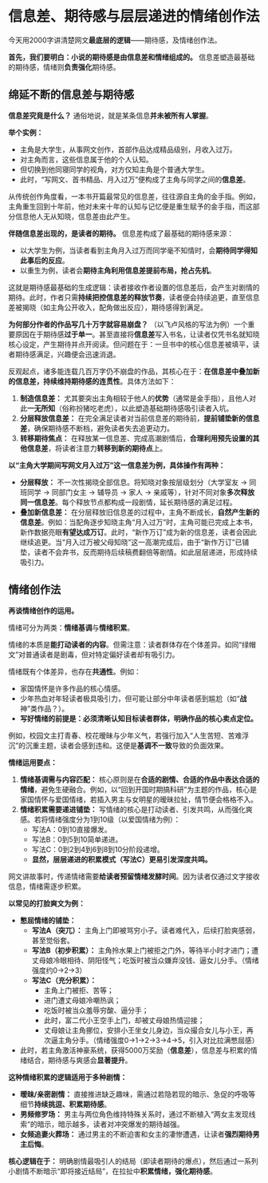 # 信息差、期待感与层层递进的情绪创作法

今天用2000字讲清楚网文**最底层的逻辑**——期待感，及情绪创作法。

**首先，我们要明白：小说的期待感是由信息差和情绪组成的。** 信息差塑造最基础的期待感，情绪则**负责强化**期待感。

## 绵延不断的信息差与期待感

**信息差究竟是什么？** 通俗地说，就是某条信息**并未被所有人掌握**。

**举个实例：**

- 主角是大学生，从事网文创作，首部作品达成精品级别，月收入过万。
- 对主角而言，这些信息属于他的个人认知。
- 但切换到他同寝同学的视角，对方仅知主角是个普通大学生。
- 此时，“写网文、首书精品、月入过万”便构成了主角与同学之间的**信息差**。

从传统创作角度看，一本书开篇最常见的信息差，往往源自主角的金手指。例如，主角重生回到十年前，他对未来十年的认知与记忆便是重生赋予的金手指，而这部分信息他人无从知晓，信息差由此产生。

**伴随信息差出现的，是读者的期待。** 信息差构成了最基础的期待感来源：

- 以大学生为例，当读者看到主角月入过万而同学毫不知情时，会**期待同学得知此事后的反应**。
- 以重生为例，读者会**期待主角利用信息差提前布局，抢占先机**。

这就是期待感最基础的生成逻辑：读者接收作者设置的信息差后，会产生对剧情的期待。此时，作者只需**持续把控信息差的释放节奏**，读者便会持续追更，直至信息差被揭晓（如主角公开收入，配角做出反应），期待感得到满足。

**为何部分作者的作品写几十万字就容易崩盘？** （以飞卢风格的写法为例）一个重要原因在于期待感**过于单一**。甚至直接将**信息差**写入书名，让读者仅凭书名就知晓核心设定，产生期待并点开阅读。但问题在于：一旦书中的核心信息差被填平，读者期待感满足，兴趣便会迅速消退。

反观起点，诸多能连载几百万字仍不崩盘的作品，其核心在于：**在信息差中叠加新的信息差，持续维持期待感的连贯性**。具体方法如下：

1. **制造信息差：** 尤其要突出主角相较于他人的**优势**（通常是金手指），且他人对此**一无所知**（俗称扮猪吃老虎），以此塑造基础期待感吸引读者入坑。
2. **分层释放信息差：** 在完全满足读者对当前信息差的期待前，**提前铺垫新的信息差**，确保期待感不断档，避免读者失去追更动力。
3. **转移期待焦点：** 在释放某一信息差、完成高潮剧情后，**合理利用预先设置的其他信息差**，将读者注意力**转移到新的期待点**上。

**以“主角大学期间写网文月入过万”这一信息差为例，具体操作有两种：**

- **分层释放：** 不一次性揭晓全部信息。将知晓对象按层级划分（大学室友 -> 同班同学 -> 同部门女主 -> 辅导员 -> 家人 -> 亲戚等），针对不同对象**多次释放同一信息差**。每个释放节点都构成一段剧情，延长期待感的满足过程。
- **叠加新信息差：** 在分层释放旧信息差的过程中，主角不断成长，**自然产生新的信息差**。例如：当配角逐步知晓主角“月入过万”时，主角可能已完成上本书，新作数据亮眼**有望达成万订**。此时，“新作万订”成为新的信息差，读者会因此继续追更。当“月入过万被父母知晓”这一高潮完成后，由于“新作万订”已铺垫，读者不会弃书，反而期待后续稿费翻倍等剧情。如此层层递进，形成持续吸引力。

## 情绪创作法

**再谈情绪创作的运用。**

情绪可分为两类：**情绪基调**与**情绪积累**。

情绪的本质是**能打动读者的内容**。但需注意：读者群体存在个体差异。如同“绿帽文”对普通读者是剧毒，但对特定偏好读者却有吸引力。

情绪既有个体差异，也存在**共通性**。例如：

- 家国情怀是许多作品的核心情感。
- 少年热血对年轻读者极具吸引力，但可能让部分中年读者感到尴尬（如“**战**神”类作品？）。
- **写好情绪的前提是：必须清晰认知目标读者群体，明确作品的核心卖点定位。**

例如，校园文主打青春、校花暧昧与少年义气，若强行加入“人生苦短、苦难浮沉”的沉重主题，读者会感到违和。这便是**基调不一致**导致的负面效果。

**情绪运用要点：**

1. **情绪基调需与内容匹配：** 核心原则是在**合适的剧情、合适的作品中表达合适的情绪**，避免生硬融合。例如，以“回到开国时期搞科研”为主题的作品，核心是家国情怀与爱国情绪，若插入男主与女明星的暧昧拉扯，情节便会格格不入。
2. **情绪积累需要递进铺垫：** 写情绪的核心是打动读者、引发共鸣，从而强化爽感。若将情绪强度分为1到10级（以爱国情绪为例）：
   - 写法A：0到10直接爆发。
   - 写法B：0到5到10简单递进。
   - 写法C：0到2到4到6到8到10分阶段递增。
   - **显然，层层递进的积累模式（写法C）更易引发深度共鸣。**

网文讲故事时，传递情绪需要**给读者预留情绪发酵时间**。因为读者仅通过文字接收信息，情绪需逐步积累。

**以常见的打脸爽文为例：**

- **憋屈情绪的铺垫：**
  - **写法A（突兀）：** 主角上门即被骂穷小子。读者难代入，后续打脸爽感弱，甚至觉俗套。
  - **写法B（初步积累）：** 主角拎水果上门被拒之门外，等待半小时才进门；遭丈母娘冷眼相待、阴阳怪气；吃饭时被当众嫌弃没钱、逼女儿分手。（情绪强度约0->2->3）
  - **写法C（充分积累）：**
    - 主角上门被拒、苦等；
    - 进门遭丈母娘冷嘲热讽；
    - 吃饭时被当众羞辱穷酸、逼分手；
    - 此时，富二代小王空手上门，却被丈母娘热情迎接；
    - 丈母娘让主角挪位，安排小王坐女儿身边，当众撮合女儿与小王，再次逼主角分手。（情绪强度0->1->2->3->4->5，引入对比拉满憋屈感）
- 此时，若主角激活神豪系统，获得5000万奖励（**信息差**），信息差与积累的情绪结合，期待感与爽感会**显著提升**。

**这种情绪积累的逻辑适用于多种剧情：**

- **暧昧/亲密剧情：** 直接推进缺乏趣味，需通过若隐若现的暗示、急促的呼吸等细节**持续挑逗、积累期待感**。
- **男频修罗场：** 男主与两位角色维持特殊关系时，通过不断植入“两女主发现线索”的暗示，暗示越多，读者对冲突爆发的期待越强。
- **女频追妻火葬场：** 通过男主的不断迫害和女主的凄惨遭遇，让读者**强烈期待男主后悔**。

**核心逻辑在于：** 明确剧情最吸引人的结局（即读者期待的爆点），然后通过一系列小剧情不断暗示“即将接近结局”，在拉扯中**积累情绪，强化期待感**。